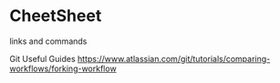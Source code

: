 # CheetSheet
links and commands

Git Useful Guides
https://www.atlassian.com/git/tutorials/comparing-workflows/forking-workflow
